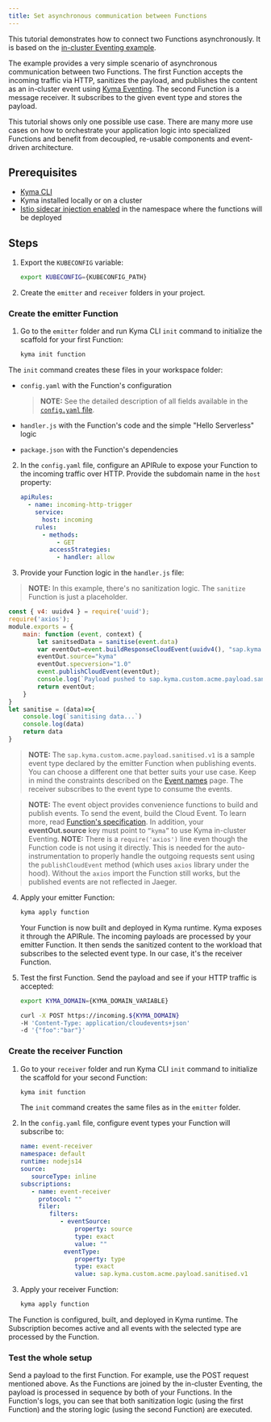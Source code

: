 ```yaml
---
title: Set asynchronous communication between Functions
---
```


This tutorial demonstrates how to connect two Functions asynchronously. It is based on the [in-cluster Eventing example](https://github.com/kyma-project/examples/tree/main/incluster_eventing).

The example provides a very simple scenario of asynchronous communication between two Functions. The first Function accepts the incoming traffic via HTTP, sanitizes the payload, and publishes the content as an in-cluster event using [Kyma Eventing](../../01-overview/main-areas/eventing).
The second Function is a message receiver. It subscribes to the given event type and stores the payload.

This tutorial shows only one possible use case. There are many more use cases on how to orchestrate your application logic into specialized Functions and benefit from decoupled, re-usable components and event-driven architecture.

## Prerequisites


- [Kyma CLI](https://github.com/kyma-project/cli)
- Kyma installed locally or on a cluster
- [Istio sidecar injection enabled](../../04-operation-guides/operations/smsh-01-istio-enable-sidecar-injection.md) in the namespace where the functions will be deployed
## Steps

1. Export the `KUBECONFIG` variable:
   ```bash
   export KUBECONFIG={KUBECONFIG_PATH}
   ```
2. Create the `emitter` and `receiver` folders in your project.

### Create the emitter Function

1. Go to the `emitter` folder and run Kyma CLI `init` command to initialize the scaffold for your first Function:

   ```bash
   kyma init function
    ```

  The `init` command creates these files in your workspace folder:

  - `config.yaml`	with the Function's configuration

      >**NOTE:** See the detailed description of all fields available in the [`config.yaml` file](../../05-technical-reference/svls-06-function-configuration-file.md).

  - `handler.js` with the Function's code and the simple "Hello Serverless" logic
  
  - `package.json` with the Function's dependencies

2. In the `config.yaml` file, configure an APIRule to expose your Function to the incoming traffic over HTTP. Provide the subdomain name in the `host` property:

    ```yaml
    apiRules:
      - name: incoming-http-trigger
        service:
          host: incoming
        rules:
          - methods:
              - GET
            accessStrategies:
              - handler: allow
    ```

3. Provide your Function logic in the `handler.js` file:
>**NOTE:** In this example, there's no sanitization logic. The `sanitize` Function is just a placeholder.

   ```js
   const { v4: uuidv4 } = require('uuid');
   require('axios');
   module.exports = {
       main: function (event, context) {
           let sanitsedData = sanitise(event.data)
           var eventOut=event.buildResponseCloudEvent(uuidv4(), "sap.kyma.custom.acme.payload.sanitised.v1", sanitisedData);
           eventOut.source="kyma"
           eventOut.specversion="1.0"
           event.publishCloudEvent(eventOut);
           console.log(`Payload pushed to sap.kyma.custom.acme.payload.sanitised.v1`,eventOut)
           return eventOut;
       }
   }
   let sanitise = (data)=>{
       console.log(`sanitising data...`)
       console.log(data)
       return data
   }
   ```
   >**NOTE:** The `sap.kyma.custom.acme.payload.sanitised.v1` is a sample event type declared by the emitter Function when publishing events. You can choose a different one that better suits your use case. Keep in mind the constraints described on the [Event names](../../05-technical-reference/evnt-01-event-names.md) page. The receiver subscribes to the event type to consume the events.

   >**NOTE:** The event object provides convenience functions to build and publish events. To send the event, build the Cloud Event. To learn more, read [Function's specification](../../05-technical-reference/svls-08-function-specification.md#event-object-sdk). In addition, your **eventOut.source** key must point to `“kyma”` to use Kyma in-cluster Eventing.
   >**NOTE:** There is a `require('axios')` line even though the Function code is not using it directly. This is needed for the auto-instrumentation to properly handle the outgoing requests sent using the `publishCloudEvent` method (which uses `axios` library under the hood). Without the `axios` import the Function still works, but the published events are not reflected in Jaeger.

4. Apply your emitter Function:

    ```bash
    kyma apply function
    ```
   Your Function is now built and deployed in Kyma runtime. Kyma exposes it through the APIRule. The incoming payloads are processed by your emitter Function. It then sends the sanitized content to the workload that subscribes to the selected event type. In our case, it's the receiver Function.

5. Test the first Function. Send the payload and see if your HTTP traffic is accepted:

      ```bash
      export KYMA_DOMAIN={KYMA_DOMAIN_VARIABLE}
      
      curl -X POST https://incoming.${KYMA_DOMAIN}
      -H 'Content-Type: application/cloudevents+json'
      -d '{"foo":"bar"}'
      ```
### Create the receiver Function

1. Go to your `receiver` folder and run Kyma CLI `init` command to initialize the scaffold for your second Function:
   ```bash
   kyma init function
   ```
   The `init` command creates the same files as in the `emitter` folder.

2. In the `config.yaml` file, configure event types your Function will subscribe to:
    ```yaml
    name: event-receiver
    namespace: default
    runtime: nodejs14
    source:
       sourceType: inline
    subscriptions:
       - name: event-receiver
         protocol: ""
         filer:
            filters:
               - eventSource:
                   property: source
                   type: exact
                   value: ""
                eventType:
                   property: type
                   type: exact
                   value: sap.kyma.custom.acme.payload.sanitised.v1
    ```
3.  Apply your receiver Function:
     ```bash
     kyma apply function
     ```
   The Function is configured, built, and deployed in Kyma runtime. The Subscription becomes active and all events with the selected type are processed by the Function.  

### Test the whole setup  
Send a payload to the first Function. For example, use the POST request mentioned above. As the Functions are joined by the in-cluster Eventing, the payload is processed in sequence by both of your Functions.
In the Function's logs, you can see that both sanitization logic (using the first Function) and the storing logic (using the second Function) are executed.
